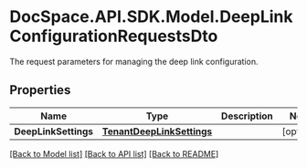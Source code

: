 # DocSpace.API.SDK.Model.DeepLinkConfigurationRequestsDto
The request parameters for managing the deep link configuration.

## Properties

Name | Type | Description | Notes
------------ | ------------- | ------------- | -------------
**DeepLinkSettings** | [**TenantDeepLinkSettings**](TenantDeepLinkSettings.md) |  | [optional] 

[[Back to Model list]](../README.md#documentation-for-models) [[Back to API list]](../README.md#documentation-for-api-endpoints) [[Back to README]](../README.md)

